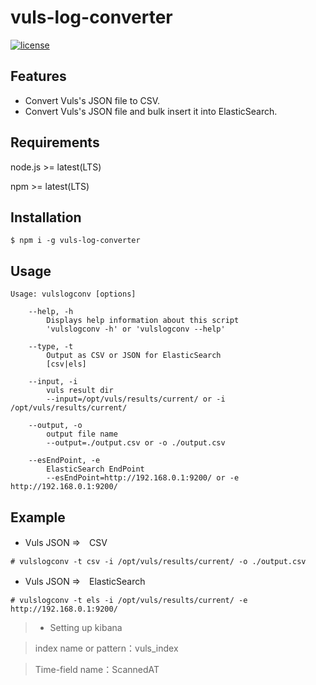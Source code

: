# vuls-log-converter


[![license](https://img.shields.io/github/license/usiusi360/zabirepo.svg?style=flat-square)](https://github.com/usiusi360/vuls-log-converter/blob/master/LICENSE.txt)

## Features
- Convert Vuls's JSON file to CSV.
- Convert Vuls's JSON file and bulk insert it into ElasticSearch.


## Requirements
node.js >= latest(LTS)

npm     >= latest(LTS)

## Installation

```
$ npm i -g vuls-log-converter
```

## Usage

```
Usage: vulslogconv [options]

	--help, -h
		Displays help information about this script
		'vulslogconv -h' or 'vulslogconv --help'

	--type, -t
		Output as CSV or JSON for ElasticSearch
		[csv|els]

	--input, -i
		vuls result dir
		--input=/opt/vuls/results/current/ or -i /opt/vuls/results/current/

	--output, -o
		output file name
		--output=./output.csv or -o ./output.csv

	--esEndPoint, -e
		ElasticSearch EndPoint
		--esEndPoint=http://192.168.0.1:9200/ or -e http://192.168.0.1:9200/
```

## Example

- Vuls JSON ⇒　CSV
```
# vulslogconv -t csv -i /opt/vuls/results/current/ -o ./output.csv
```

- Vuls JSON ⇒　ElasticSearch
```
# vulslogconv -t els -i /opt/vuls/results/current/ -e http://192.168.0.1:9200/
```

> + Setting up kibana

> index name or pattern：vuls_index

> Time-field name：ScannedAT
